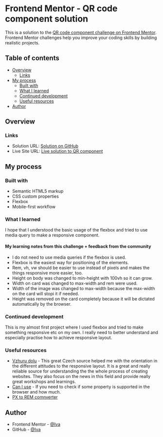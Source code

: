 # Frontend Mentor - QR code component solution

This is a solution to the [QR code component challenge on Frontend Mentor](https://www.frontendmentor.io/challenges/qr-code-component-iux_sIO_H). Frontend Mentor challenges help you improve your coding skills by building realistic projects. 

## Table of contents

- [Overview](#overview)
  - [Links](#links)
- [My process](#my-process)
  - [Built with](#built-with)
  - [What I learned](#what-i-learned)
  - [Continued development](#continued-development)
  - [Useful resources](#useful-resources)
- [Author](#author)


## Overview

### Links

- Solution URL: [Solution on GitHub](https://github.com/Ivuska/frontendmentor-QR-code-component)
- Live Site URL: [Live solution to QR component](https://ivuska.github.io/frontendmentor-QR-code-component/)

## My process

### Built with

- Semantic HTML5 markup
- CSS custom properties
- Flexbox
- Mobile-first workflow

### What I learned

I hope that I understood the basic usage of the flexbox and tried to use media query to make a responsive component.

#### My learning notes from this challenge + feedback from the community
- I do not need to use media queries if the flexbox is used.
- Flexbox is the easiest way for positioning of the elements.
- Rem, vh, vw should be easier to use instead of pixels and makes the things responsive more easier, too.
- Height on body was changed to min-height with 100vh so it can grow. 
- Width on card was changed to max-width and rem were used.
- Width of the image was changed to max-width because the max-width on the card will stopi it if needed.
- Height was removed on the card completely because it will be dictated automatically by the browser.

### Continued development

This is my almost first project where I used flexbox and tried to make something responsive etc on my own. 
I really need to better understand and especially practise how to achieve responsive layout. 

### Useful resources

- [Vzhuru dolu](https://www.vzhurudolu.cz) - This great Czech source helped me with the orientation in the different attitudes to the responsive layout. It is a great and really reliable source for understanding the the whole process of creating websites.
They also focus on the news in this field and provide really great workshops and learnings. 
- [Can I use](https://www.caniuse.com) - If you need to check if some property is supported in the browser and how much.
- [PX to REM comnverter](https://nekocalc.com/px-to-rem-converter) 

## Author
- Frontend Mentor - [@Iva](https://www.frontendmentor.io/profile/Ivuska)
- GitHub - [@Iva](https://https://github.com/Ivuska)
